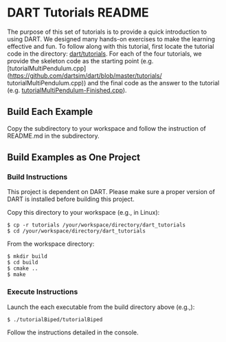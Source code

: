 # DART Tutorials README

The purpose of this set of tutorials is to provide a quick introduction to
using DART. We designed many hands-on exercises to make the learning
effective and fun. To follow along with this tutorial, first locate
the tutorial code in the directory: 
[dart/tutorials](https://github.com/dartsim/dart/blob/master/tutorials). 
For each of the four tutorials, we provide the skeleton code as the starting 
point (e.g. [tutorialMultiPendulum.cpp]
(https://github.com/dartsim/dart/blob/master/tutorials/
tutorialMultiPendulum.cpp)) and the final code as the answer to the tutorial
(e.g. [tutorialMultiPendulum-Finished.cpp](https://github.com/dartsim/dart/blob/master/tutorials/tutorialMultiPendulum-Finished.cpp)).

## Build Each Example

Copy the subdirectory to your workspace and follow the instruction of README.md 
in the subdirectory.

## Build Examples as One Project

### Build Instructions

This project is dependent on DART. Please make sure a proper version of DART is 
installed before building this project.

Copy this directory to your workspace (e.g., in Linux):

    $ cp -r tutorials /your/workspace/directory/dart_tutorials
    $ cd /your/workspace/directory/dart_tutorials

From the workspace directory:

    $ mkdir build
    $ cd build
    $ cmake ..
    $ make

### Execute Instructions

Launch the each executable from the build directory above (e.g.,):

    $ ./tutorialBiped/tutorialBiped

Follow the instructions detailed in the console.


